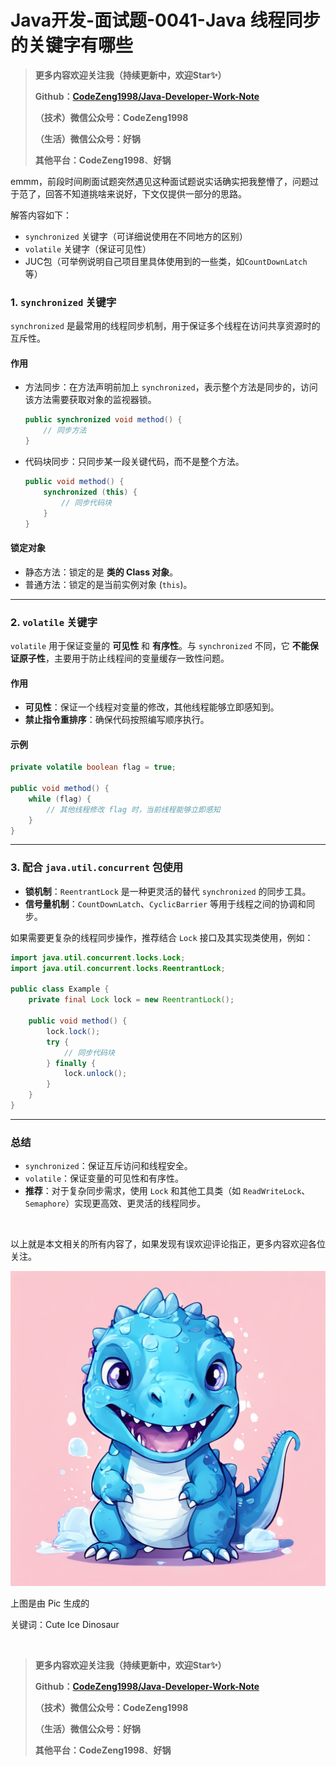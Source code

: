 # Java开发-面试题-0041-Java 线程同步的关键字有哪些

> **更多内容欢迎关注我（持续更新中，欢迎Star✨）**
>
> **Github：[CodeZeng1998/Java-Developer-Work-Note](https://github.com/CodeZeng1998/Java-Developer-Work-Note)**
>
> **（技术）微信公众号：CodeZeng1998**
>
> **（生活）微信公众号：好锅**
>
> **其他平台：CodeZeng1998**、**好锅**







emmm，前段时间刷面试题突然遇见这种面试题说实话确实把我整懵了，问题过于范了，回答不知道挑啥来说好，下文仅提供一部分的思路。



解答内容如下：

* `synchronized` 关键字（可详细说使用在不同地方的区别）
* `volatile` 关键字（保证可见性）
* JUC包（可举例说明自己项目里具体使用到的一些类，如`CountDownLatch` 等）









### 1. `synchronized` 关键字

`synchronized` 是最常用的线程同步机制，用于保证多个线程在访问共享资源时的互斥性。

#### **作用**

- 方法同步：在方法声明前加上 `synchronized`，表示整个方法是同步的，访问该方法需要获取对象的监视器锁。

  ```java
  public synchronized void method() {
      // 同步方法
  }
  ```

- 代码块同步：只同步某一段关键代码，而不是整个方法。

  ```java
  public void method() {
      synchronized (this) {
          // 同步代码块
      }
  }
  ```

#### **锁定对象**

- 静态方法：锁定的是 **类的 Class 对象**。
- 普通方法：锁定的是当前实例对象 (`this`)。

------



### 2. `volatile` 关键字

`volatile` 用于保证变量的 **可见性** 和 **有序性**。与 `synchronized` 不同，它 **不能保证原子性**，主要用于防止线程间的变量缓存一致性问题。

#### **作用**

- **可见性**：保证一个线程对变量的修改，其他线程能够立即感知到。
- **禁止指令重排序**：确保代码按照编写顺序执行。

#### **示例**

```java
private volatile boolean flag = true;

public void method() {
    while (flag) {
        // 其他线程修改 flag 时，当前线程能够立即感知
    }
}
```

------





### 3. 配合 `java.util.concurrent` 包使用

- **锁机制**：`ReentrantLock` 是一种更灵活的替代 `synchronized` 的同步工具。
- **信号量机制**：`CountDownLatch`、`CyclicBarrier` 等用于线程之间的协调和同步。

如果需要更复杂的线程同步操作，推荐结合 `Lock` 接口及其实现类使用，例如：

```java
import java.util.concurrent.locks.Lock;
import java.util.concurrent.locks.ReentrantLock;

public class Example {
    private final Lock lock = new ReentrantLock();

    public void method() {
        lock.lock();
        try {
            // 同步代码块
        } finally {
            lock.unlock();
        }
    }
}
```

------



### 总结

- `synchronized`：保证互斥访问和线程安全。
- `volatile`：保证变量的可见性和有序性。
- **推荐**：对于复杂同步需求，使用 `Lock` 和其他工具类（如 `ReadWriteLock`、`Semaphore`）实现更高效、更灵活的线程同步。





<br/>

以上就是本文相关的所有内容了，如果发现有误欢迎评论指正，更多内容欢迎各位关注。

![](https://github.com/CodeZeng1998/Java-Developer-Work-Note/blob/main/Interview/image/0041.png?raw=true)

上图是由 Pic 生成的

关键词：Cute Ice Dinosaur

<br/>



> **更多内容欢迎关注我（持续更新中，欢迎Star✨）**
>
> **Github：[CodeZeng1998/Java-Developer-Work-Note](https://github.com/CodeZeng1998/Java-Developer-Work-Note)**
>
> **（技术）微信公众号：CodeZeng1998**
>
> **（生活）微信公众号：好锅**
>
> **其他平台：CodeZeng1998**、**好锅**



